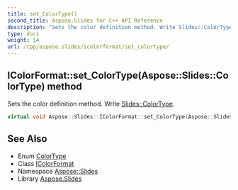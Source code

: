 ```yaml
---
title: set_ColorType()
second_title: Aspose.Slides for C++ API Reference
description: "Sets the color definition method. Write Slides::ColorType."
type: docs
weight: 14
url: /cpp/aspose.slides/icolorformat/set_colortype/
---
```

## IColorFormat::set_ColorType(Aspose::Slides::ColorType) method


Sets the color definition method. Write [Slides::ColorType](../../colortype/).

```cpp
virtual void Aspose::Slides::IColorFormat::set_ColorType(Aspose::Slides::ColorType value)=0
```

## See Also

* Enum [ColorType](../colortype/)
* Class [IColorFormat](./)
* Namespace [Aspose::Slides](../)
* Library [Aspose.Slides](../../)